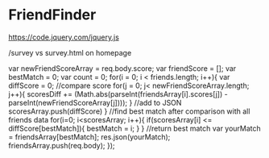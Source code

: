 # FriendFinder
https://code.jquery.com/jquery.js

/survey vs survey.html on homepage

  var newFriendScoreArray = req.body.score;
  var friendScore = []; 
  var bestMatch = 0;
  var count = 0; 
  for(i = 0; i < friends.length; i++){
    var diffScore = 0; 
    //compare score
    for(j = 0; j< newFriendScoreArray.length; j++){
      scoresDiff += (Math.abs(parseInt(friendsArray[i].scores[j]) - parseInt(newFriendScoreArray[j])));
    }
    //add to JSON
    scoresArray.push(diffScore)
  }
  //find best match after comparison with all friends data
  for(i=0; i<scoresArray; i++){
    if(scoresArray[i] <= diffScore[bestMatch]){
      bestMatch = i; 
    }
  }
  //return best match
  var yourMatch = friendsArray[bestMatch]; 
  res.json(yourMatch); 
  friendsArray.push(req.body); 
});